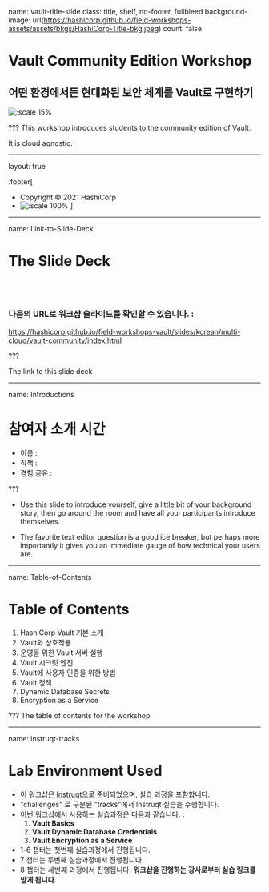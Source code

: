 name: vault-title-slide
class: title, shelf, no-footer, fullbleed
background-image: url(https://hashicorp.github.io/field-workshops-assets/assets/bkgs/HashiCorp-Title-bkg.jpeg)
count: false

# Vault Community Edition Workshop
## 어떤 환경에서든 현대화된 보안 체계를 Vault로 구현하기

![:scale 15%](https://hashicorp.github.io/field-workshops-assets/assets/logos/logo_vault.png)

???
This workshop introduces students to the community edition of Vault.

It is cloud agnostic.

---
layout: true

.footer[
- Copyright © 2021 HashiCorp
- ![:scale 100%](https://hashicorp.github.io/field-workshops-assets/assets/logos/HashiCorp_Icon_Black.svg)
]

---
name: Link-to-Slide-Deck
# The Slide Deck
<br><br>
### 다음의 URL로 워크샵 슬라이드를 확인할 수 있습니다. :

https://hashicorp.github.io/field-workshops-vault/slides/korean/multi-cloud/vault-community/index.html

???

The link to this slide deck

---
name: Introductions
# 참여자 소개 시간

- 이름 :
- 직책 :
- 경험 공유 :

???
* Use this slide to introduce yourself, give a little bit of your background story, then go around the room and have all your participants introduce themselves.

* The favorite text editor question is a good ice breaker, but perhaps more importantly it gives you an immediate gauge of how technical your users are.  

---
name: Table-of-Contents
# Table of Contents

1. HashiCorp Vault 기본 소개
1. Vault와 상호작용
1. 운영을 위한 Vault 서버 실행
1. Vault 시크릿 엔진
1. Vault에 사용자 인증을 위한 방법
1. Vault 정책
1. Dynamic Database Secrets
1. Encryption as a Service

???
The table of contents for the workshop

---
name: instruqt-tracks
# Lab Environment Used
* 이 워크샵은 [Instruqt](https://instruqt.com)으로 준비되었으며, 실습 과정을 포함합니다.
* "challenges" 로 구분된 "tracks"에서 Instruqt 실습을 수행합니다.
* 이번 워크샵에서 사용하는 실습과정은 다음과 같습니다. :
    1. **Vault Basics**
    1. **Vault Dynamic Database Credentials**
    1. **Vault Encryption as a Service**
* 1-6 챕터는 첫번째 실습과정에서 진행됩니다.
* 7 챕터는 두번째 실습과정에서 진행됩니다.
* 8 챕터는 세번째 과정에서 진행됩니다.
**워크샵을 진행하는 강사로부터 실습 링크를 받게 됩니다.**
